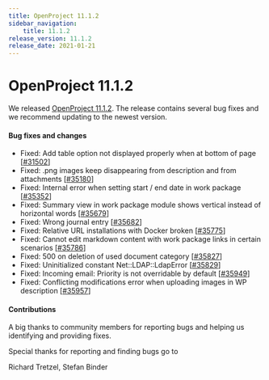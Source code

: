 ```yaml
---
title: OpenProject 11.1.2
sidebar_navigation:
    title: 11.1.2
release_version: 11.1.2
release_date: 2021-01-21
---
```


# OpenProject 11.1.2

We released [OpenProject 11.1.2](https://community.openproject.org/versions/1466).
The release contains several bug fixes and we recommend updating to the newest version.

<!--more-->
#### Bug fixes and changes

- Fixed: Add table option not displayed properly when at bottom of page \[[#31502](https://community.openproject.org/wp/31502)\]
- Fixed: .png images keep disappearing from description and from attachments \[[#35180](https://community.openproject.org/wp/35180)\]
- Fixed: Internal error when setting start / end date in work package \[[#35352](https://community.openproject.org/wp/35352)\]
- Fixed: Summary view in work package module shows vertical instead of horizontal words \[[#35679](https://community.openproject.org/wp/35679)\]
- Fixed: Wrong journal entry \[[#35682](https://community.openproject.org/wp/35682)\]
- Fixed: Relative URL installations with Docker broken \[[#35775](https://community.openproject.org/wp/35775)\]
- Fixed: Cannot edit markdown content with work package links in certain scenarios \[[#35786](https://community.openproject.org/wp/35786)\]
- Fixed: 500 on deletion of used document category \[[#35827](https://community.openproject.org/wp/35827)\]
- Fixed: Uninitialized constant Net::LDAP::LdapError \[[#35829](https://community.openproject.org/wp/35829)\]
- Fixed: Incoming email: Priority is not overridable by default \[[#35949](https://community.openproject.org/wp/35949)\]
- Fixed: Conflicting modifications error when uploading images in WP description \[[#35957](https://community.openproject.org/wp/35957)\]

#### Contributions
A big thanks to community members for reporting bugs and helping us identifying and providing fixes.

Special thanks for reporting and finding bugs go to

Richard Tretzel, Stefan Binder
